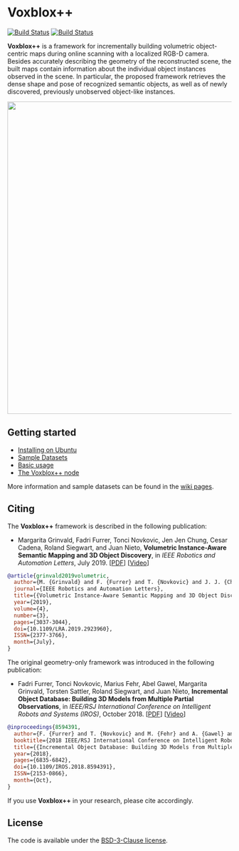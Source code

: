 # Voxblox++

[![Build Status](https://jenkins.asl.ethz.ch/buildStatus/icon?subject=ubuntu%2016.04%20%2B%20ROS%20kinetic&job=voxblox-plusplus-nightly%2Flabel%3Dubuntu-xenial)](https://jenkins.asl.ethz.ch/job/voxblox-plusplus-nightly/label=ubuntu-xenial/)
[![Build Status](https://jenkins.asl.ethz.ch/buildStatus/icon?subject=ubuntu%2018.04%20%2B%20ROS%20melodic&job=voxblox-plusplus-nightly%2Flabel%3Dubuntu-bionic)](https://jenkins.asl.ethz.ch/job/voxblox-plusplus-nightly/label=ubuntu-bionic/)

**Voxblox++** is a framework for incrementally building volumetric object-centric maps during online scanning with a localized RGB-D camera. Besides accurately describing the geometry of the reconstructed scene, the built maps contain information about the individual object instances observed in the scene. In particular, the proposed framework retrieves the dense shape and pose of recognized semantic objects, as well as of newly discovered, previously unobserved object-like instances.

<p align="center">
  <img src="https://github.com/ethz-asl/voxblox-plusplus/wiki/images/office_floor_map.png" width=700>
</p>


## Getting started
- [Installing on Ubuntu](https://github.com/ethz-asl/voxblox_gsm/wiki/Installation-on-Ubuntu)
- [Sample Datasets](https://github.com/ethz-asl/voxblox-plusplus/wiki/Sample-Datasets)
- [Basic usage](https://github.com/ethz-asl/voxblox-plusplus/wiki/Basic-usage)
- [The Voxblox++ node](https://github.com/ethz-asl/voxblox-plusplus/wiki/The-voxblox-plusplus-node)

More information and sample datasets can be found in the [wiki pages](https://github.com/ethz-asl/voxblox-plusplus/wiki).

## Citing
The **Voxblox++** framework is described in the following publication:

- Margarita Grinvald, Fadri Furrer, Tonci Novkovic, Jen Jen Chung, Cesar Cadena, Roland Siegwart, and Juan Nieto, **Volumetric Instance-Aware Semantic Mapping and 3D Object Discovery**, in _IEEE Robotics and Automation Letters_, July 2019. [[PDF](https://arxiv.org/abs/1903.00268)] [[Video](https://www.youtube.com/watch?v=Jvl42VJmYxg)]


```bibtex
@article{grinvald2019volumetric,
  author={M. {Grinvald} and F. {Furrer} and T. {Novkovic} and J. J. {Chung} and C. {Cadena} and R. {Siegwart} and J. {Nieto}},
  journal={IEEE Robotics and Automation Letters},
  title={{Volumetric Instance-Aware Semantic Mapping and 3D Object Discovery}},
  year={2019},
  volume={4},
  number={3},
  pages={3037-3044},
  doi={10.1109/LRA.2019.2923960},
  ISSN={2377-3766},
  month={July},
}
```

The original geometry-only framework was introduced in the following publication:

- Fadri Furrer, Tonci Novkovic, Marius Fehr, Abel Gawel, Margarita Grinvald, Torsten Sattler, Roland Siegwart, and Juan Nieto, **Incremental Object Database: Building 3D Models from Multiple Partial Observations**, in _IEEE/RSJ International Conference on Intelligent Robots and Systems (IROS)_, October 2018. [[PDF](https://ieeexplore.ieee.org/stamp/stamp.jsp?tp=&arnumber=8594391)] [[Video](https://www.youtube.com/watch?v=9_xg92qqw70)]

```bibtex
@inproceedings{8594391,
  author={F. {Furrer} and T. {Novkovic} and M. {Fehr} and A. {Gawel} and M. {Grinvald} and T. {Sattler} and R. {Siegwart} and J. {Nieto}},
  booktitle={2018 IEEE/RSJ International Conference on Intelligent Robots and Systems (IROS)},
  title={{Incremental Object Database: Building 3D Models from Multiple Partial Observations}},
  year={2018},
  pages={6835-6842},
  doi={10.1109/IROS.2018.8594391},
  ISSN={2153-0866},
  month={Oct},
}
```

If you use **Voxblox++** in your research, please cite accordingly.

## License
The code is available under the [BSD-3-Clause license](https://github.com/ethz-asl/voxblox-plusplus/blob/master/LICENSE).
